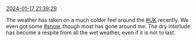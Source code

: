 [2024-01-17 21:39:29](https://mstdn.social/@hill_wanderer/111773454797894179)

The weather has taken on a much colder feel around the <a href="https://mstdn.social/tags/UK" class="mention hashtag" rel="tag">#UK</a> recently. We even got some <a href="https://mstdn.social/tags/snow" class="mention hashtag" rel="tag">#snow</a>, though most has gone around me. The dry interlude has become a respite from all the wet weather, even if it is not to last.